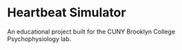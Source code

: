 # Heartbeat Simulator
An educational project built for the CUNY Brooklyn College Psychophysiology lab.
